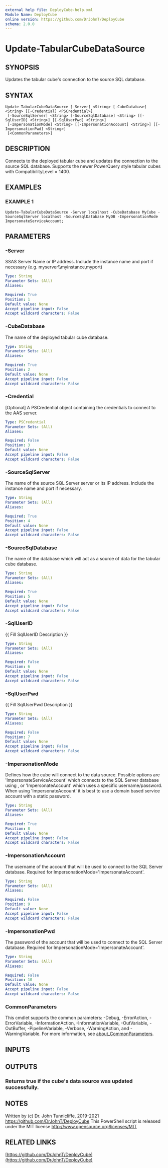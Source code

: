 ```yaml
---
external help file: DeployCube-help.xml
Module Name: DeployCube
online version: https://github.com/DrJohnT/DeployCube
schema: 2.0.0
---
```


# Update-TabularCubeDataSource

## SYNOPSIS
Updates the tabular cube's connection to the source SQL database.

## SYNTAX

```
Update-TabularCubeDataSource [-Server] <String> [-CubeDatabase] <String> [[-Credential] <PSCredential>]
 [-SourceSqlServer] <String> [-SourceSqlDatabase] <String> [[-SqlUserID] <String>] [[-SqlUserPwd] <String>]
 [-ImpersonationMode] <String> [[-ImpersonationAccount] <String>] [[-ImpersonationPwd] <String>]
 [<CommonParameters>]
```

## DESCRIPTION
Connects to the deployed tabular cube and updates the connection to the source SQL database.
Supports the newer PowerQuery style tabular cubes with CompatibilityLevel = 1400.

## EXAMPLES

### EXAMPLE 1
```
Update-TabularCubeDataSource -Server localhost -CubeDatabase MyCube -SourceSqlServer localhost -SourceSqlDatabase MyDB -ImpersonationMode ImpersonateServiceAccount;
```

## PARAMETERS

### -Server
SSAS Server Name or IP address. 
Include the instance name and port if necessary (e.g.
myserver\\\\myinstance,myport)

```yaml
Type: String
Parameter Sets: (All)
Aliases:

Required: True
Position: 1
Default value: None
Accept pipeline input: False
Accept wildcard characters: False
```

### -CubeDatabase
The name of the deployed tabular cube database.

```yaml
Type: String
Parameter Sets: (All)
Aliases:

Required: True
Position: 2
Default value: None
Accept pipeline input: False
Accept wildcard characters: False
```

### -Credential
\[Optional\] A PSCredential object containing the credentials to connect to the AAS server.

```yaml
Type: PSCredential
Parameter Sets: (All)
Aliases:

Required: False
Position: 3
Default value: None
Accept pipeline input: False
Accept wildcard characters: False
```

### -SourceSqlServer
The name of the source SQL Server server or its IP address. 
Include the instance name and port if necessary.

```yaml
Type: String
Parameter Sets: (All)
Aliases:

Required: True
Position: 4
Default value: None
Accept pipeline input: False
Accept wildcard characters: False
```

### -SourceSqlDatabase
The name of the database which will act as a source of data for the tabular cube database.

```yaml
Type: String
Parameter Sets: (All)
Aliases:

Required: True
Position: 5
Default value: None
Accept pipeline input: False
Accept wildcard characters: False
```

### -SqlUserID
{{ Fill SqlUserID Description }}

```yaml
Type: String
Parameter Sets: (All)
Aliases:

Required: False
Position: 6
Default value: None
Accept pipeline input: False
Accept wildcard characters: False
```

### -SqlUserPwd
{{ Fill SqlUserPwd Description }}

```yaml
Type: String
Parameter Sets: (All)
Aliases:

Required: False
Position: 7
Default value: None
Accept pipeline input: False
Accept wildcard characters: False
```

### -ImpersonationMode
Defines how the cube will connect to the data source.
Possible options are 'ImpersonateServiceAccount' which connects to the SQL Server database using ,
or 'ImpersonateAccount' which uses a specific username/password. 
When using 'ImpersonateAccount' it is best to use a domain based service account with a static password.

```yaml
Type: String
Parameter Sets: (All)
Aliases:

Required: True
Position: 8
Default value: None
Accept pipeline input: False
Accept wildcard characters: False
```

### -ImpersonationAccount
The username of the account that will be used to connect to the SQL Server database. 
Required for ImpersonationMode='ImpersonateAccount'.

```yaml
Type: String
Parameter Sets: (All)
Aliases:

Required: False
Position: 9
Default value: None
Accept pipeline input: False
Accept wildcard characters: False
```

### -ImpersonationPwd
The password of the account that will be used to connect to the SQL Server database. 
Required for ImpersonationMode='ImpersonateAccount'.

```yaml
Type: String
Parameter Sets: (All)
Aliases:

Required: False
Position: 10
Default value: None
Accept pipeline input: False
Accept wildcard characters: False
```

### CommonParameters
This cmdlet supports the common parameters: -Debug, -ErrorAction, -ErrorVariable, -InformationAction, -InformationVariable, -OutVariable, -OutBuffer, -PipelineVariable, -Verbose, -WarningAction, and -WarningVariable. For more information, see [about_CommonParameters](http://go.microsoft.com/fwlink/?LinkID=113216).

## INPUTS

## OUTPUTS

### Returns true if the cube's data source was updated successfully.
## NOTES
Written by (c) Dr.
John Tunnicliffe, 2019-2021 https://github.com/DrJohnT/DeployCube
This PowerShell script is released under the MIT license http://www.opensource.org/licenses/MIT

## RELATED LINKS

[https://github.com/DrJohnT/DeployCube](https://github.com/DrJohnT/DeployCube)

